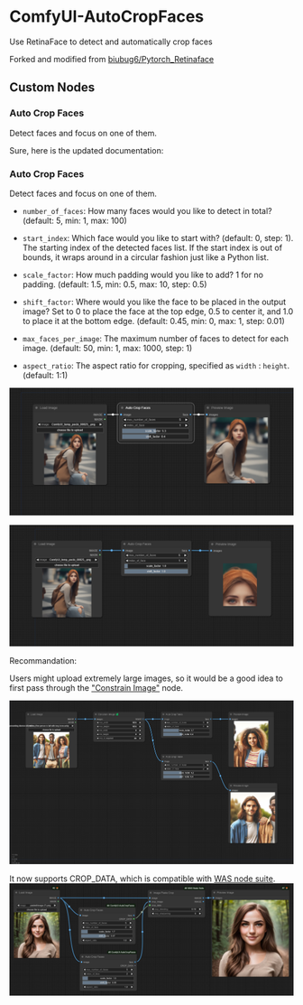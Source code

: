 # ComfyUI-AutoCropFaces
Use RetinaFace to detect and automatically crop faces

Forked and modified from [biubug6/Pytorch_Retinaface](https://github.com/biubug6/Pytorch_Retinaface)

## Custom Nodes

### Auto Crop Faces

Detect faces and focus on one of them.

Sure, here is the updated documentation:

### Auto Crop Faces

Detect faces and focus on one of them.

* `number_of_faces`: How many faces would you like to detect in total? (default: 5, min: 1, max: 100)

* `start_index`: Which face would you like to start with? (default: 0, step: 1). The starting index of the detected faces list. If the start index is out of bounds, it wraps around in a circular fashion just like a Python list.

* `scale_factor`: How much padding would you like to add? 1 for no padding. (default: 1.5, min: 0.5, max: 10, step: 0.5)

* `shift_factor`: Where would you like the face to be placed in the output image? Set to 0 to place the face at the top edge, 0.5 to center it, and 1.0 to place it at the bottom edge. (default: 0.45, min: 0, max: 1, step: 0.01)

* `max_faces_per_image`: The maximum number of faces to detect for each image. (default: 50, min: 1, max: 1000, step: 1)

* `aspect_ratio`: The aspect ratio for cropping, specified as `width` : `height`. (default: 1:1)

![Simple Usage](images/workflow-AutoCropFaces-Simple.png)

![At Bottom Edge](images/workflow-AutoCropFaces-bottom.png)

Recommandation:

Users might upload extremely large images, so it would be a good idea to first pass through the ["Constrain Image"](https://github.com/pythongosssss/ComfyUI-Custom-Scripts#constrain-image) node.

![Pass Through Constrain Image first](images/workflow-AutoCropFaces-with-Constrain.png)

It now supports CROP_DATA, which is compatible with [WAS node suite](https://github.com/WASasquatch/was-node-suite-comfyui).
![Crop and Paste](images/Crop_Data.png)
